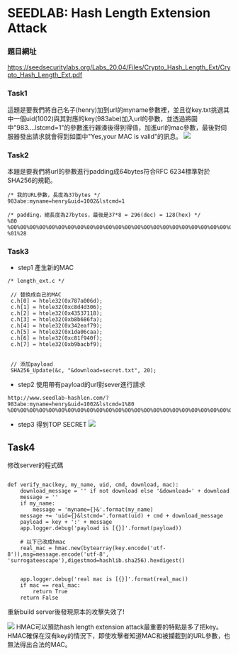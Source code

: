 # SEEDLAB: Hash Length Extension Attack


### 題目網址
https://seedsecuritylabs.org/Labs_20.04/Files/Crypto_Hash_Length_Ext/Crypto_Hash_Length_Ext.pdf

### Task1
這題是要我們將自己名子(henry)加到url的myname參數裡，並且從key.txt挑選其中一個uid(1002)與其對應的key(983abe)加入url的參數，並透過將圖中"983....lstcmd=1"的參數進行雜湊後得到得值，加進url的mac參數，最後對伺服器發出請求就會得到如圖中"Yes,your MAC is valid"的訊息。
![](https://hackmd.io/_uploads/rkkgU-pEh.png)


### Task2
本題是要我們將url的參數進行padding成64bytes符合RFC 6234標準對於SHA256的規範。
```
/* 我的URL參數，長度為37bytes */
983abe:myname=henry&uid=1002&lstcmd=1
```
```
/* padding，總長度為27bytes，最後是37*8 = 296(dec) = 128(hex) */
%80
%00%00%00%00%00%00%00%00%00%00%00%00%00%00%00%00%00%00%00%00%00%00%00%00
%01%28
```
### Task3 

* step1 產生新的MAC
```
/* length_ext.c */

 // 替換成自己的MAC
 c.h[0] = htole32(0x787a006d);
 c.h[1] = htole32(0xc8d4d306);
 c.h[2] = htole32(0x43537118);
 c.h[3] = htole32(0xb8b686fa);
 c.h[4] = htole32(0x342eaf79);
 c.h[5] = htole32(0x1da06caa);
 c.h[6] = htole32(0xc81f940f);
 c.h[7] = htole32(0xb9bacbf9);


 // 添加payload
 SHA256_Update(&c, "&download=secret.txt", 20);
```

* step2 使用帶有payload的url對sever進行請求
```
http://www.seedlab-hashlen.com/?983abe:myname=henry&uid=1002&lstcmd=1%80
%00%00%00%00%00%00%00%00%00%00%00%00%00%00%00%00%00%00%00%00%00%00%00%00%01%28&download=secret.txt&mac=7bab16ddbf6b8f93f546d9c5c45d62a4d32b5d49a7cfef36102dca6276f67598
```


* step3 得到TOP SECRET
![](https://hackmd.io/_uploads/SyDEbXp43.png)


## Task4

修改server的程式碼
```

def verify_mac(key, my_name, uid, cmd, download, mac):
    download_message = '' if not download else '&download=' + download
    message = ''
    if my_name:
        message = 'myname={}&'.format(my_name)
    message += 'uid={}&lstcmd='.format(uid) + cmd + download_message
    payload = key + ':' + message
    app.logger.debug('payload is [{}]'.format(payload))
    
    # 以下已改成hmac
    real_mac = hmac.new(bytearray(key.encode('utf-8')),msg=message.encode('utf-8', 'surrogateescape'),digestmod=hashlib.sha256).hexdigest()


    app.logger.debug('real mac is [{}]'.format(real_mac))
    if mac == real_mac:
        return True
    return False

```
重新build server後發現原本的攻擊失效了!

![](https://hackmd.io/_uploads/SJQXdm6E3.png)
HMAC可以預防hash length extension attack最重要的特點是多了把key。
HMAC確保在沒有key的情況下，即使攻擊者知道MAC和被攔截到的URL參數，也無法得出合法的MAC。
